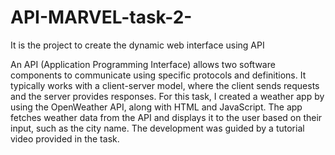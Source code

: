 # API-MARVEL-task-2-
It is the project to create the dynamic web interface using API

An API (Application Programming Interface) allows two software components to communicate using specific protocols and definitions. It typically works with a client-server model, where the client sends requests and the server provides responses. For this task, I created a weather app by using the OpenWeather API, along with HTML and JavaScript. The app fetches weather data from the API and displays it to the user based on their input, such as the city name. The development was guided by a tutorial video provided in the task.
 


